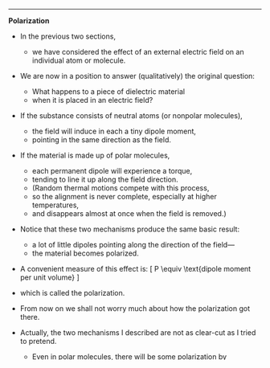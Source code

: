 

---

**Polarization**

- In the previous two sections, 
  - we have considered the effect of an external electric field on an individual atom or molecule. 
- We are now in a position to answer (qualitatively) the original question: 
  - What happens to a piece of dielectric material 
  - when it is placed in an electric field?

- If the substance consists of neutral atoms (or nonpolar molecules), 
  - the field will induce in each a tiny dipole moment, 
  - pointing in the same direction as the field.

- If the material is made up of polar molecules, 
  - each permanent dipole will experience a torque, 
  - tending to line it up along the field direction. 
  - (Random thermal motions compete with this process, 
  - so the alignment is never complete, especially at higher temperatures, 
  - and disappears almost at once when the field is removed.)

- Notice that these two mechanisms produce the same basic result: 
  - a lot of little dipoles pointing along the direction of the field—
  - the material becomes polarized.

- A convenient measure of this effect is:
\[
P \equiv \text{dipole moment per unit volume}
\]
- which is called the polarization. 

- From now on we shall not worry much about how the polarization got there.
 
- Actually, the two mechanisms I described are not as clear-cut as I tried to pretend. 
  - Even in polar molecules, there will be some polarization by displacement 
  - (though generally it is a lot easier to rotate a molecule than to stretch it, so the second mechanism dominates). 

- It’s even possible in some materials to “freeze in” polarization, 
  - so that it persists after the field is removed.

- But let’s forget for a moment about the cause of the polarization, 
- and let’s study the field that a chunk of polarized material itself produces. 
- Then, in future, we’ll put it all together: 
  - the original field, which was responsible for \( P \), 
  - plus the new field, which is due to \( P \).

---

雖然 Griffiths 沒有像 Feynman 那樣，從量子層次去剖析極化的複雜性，
但從他的敘述方式來看，仍然能感受到介電質的本質相當複雜，難以一次講清楚。

因此，他選擇循序漸進地建立概念，
先探討單個原子在靜電場中的影響，
然後擴展到非極性分子與極性分子。

當討論到整塊物質時，Griffiths 直接指出：
我們不去管極化是怎麼來的。
無論是非極性分子的電子雲位移，還是極性分子的取向旋轉，
這兩種機制其實很難徹底分開——
即使是極性分子，也會有某種程度的位移效應，只是通常旋轉效應占主導。

我們常說電場移除後，極化也會消失，但某些材料卻能“凍結”極化，使其在外場撤去後仍然存在。

那麼，P 到底是什麼？
Polarization，極化強度，
其定義是“單位體積內的總偶極矩”

這裡 Griffiths 似乎並未明確地從數學上嚴格定義它，
但我們可以把它理解為一種定性的定量表達——
它是一個點上的向量，定義為在極限過程中，一小塊體積內所有偶極矩的向量和，除以體積，然後取體積趨近於零的極限。
顯然這個定義是定性的，不可能真的去追蹤每一個分子的貢獻，只是提供了一個合適的平均描述。

現在，暫時不管極化如何產生，先來探討一塊已經極化的物質，它本身會產生什麼樣的電場。
未來，當我們把外場（促使極化的場）與極化產生的場合併考慮時，
才能真正理解介電質中的電場分布。



